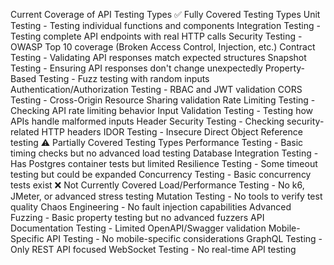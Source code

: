 Current Coverage of API Testing Types
✅ Fully Covered Testing Types
Unit Testing - Testing individual functions and components
Integration Testing - Testing complete API endpoints with real HTTP calls
Security Testing - OWASP Top 10 coverage (Broken Access Control, Injection, etc.)
Contract Testing - Validating API responses match expected structures
Snapshot Testing - Ensuring API responses don't change unexpectedly
Property-Based Testing - Fuzz testing with random inputs
Authentication/Authorization Testing - RBAC and JWT validation
CORS Testing - Cross-Origin Resource Sharing validation
Rate Limiting Testing - Checking API rate limiting behavior
Input Validation Testing - Testing how APIs handle malformed inputs
Header Security Testing - Checking security-related HTTP headers
IDOR Testing - Insecure Direct Object Reference testing
⚠️ Partially Covered Testing Types
Performance Testing - Basic timing checks but no advanced load testing
Database Integration Testing - Has Postgres container tests but limited
Resilience Testing - Some timeout testing but could be expanded
Concurrency Testing - Basic concurrency tests exist
❌ Not Currently Covered
Load/Performance Testing - No k6, JMeter, or advanced stress testing
Mutation Testing - No tools to verify test quality
Chaos Engineering - No fault injection capabilities
Advanced Fuzzing - Basic property testing but no advanced fuzzers
API Documentation Testing - Limited OpenAPI/Swagger validation
Mobile-Specific API Testing - No mobile-specific considerations
GraphQL Testing - Only REST API focused
WebSocket Testing - No real-time API testing